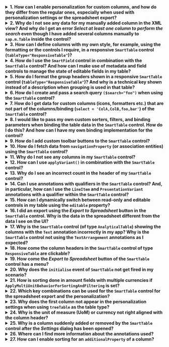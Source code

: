 <details>
<summary><b>1. How can I enable personalization for custom columns, and how do they differ from the regular ones, especially when used with personalization settings or the spreadsheet export?</b></summary>

You can specify custom data for the personalization of the columns in your table as shown in the examples.

First example for a normal aggregation:

```
<table:Column id="Ledger" minScreenWidth="Tablet" demandPopin="true">
	<table:customData>
		<core:CustomData key="p13nData"
			value='\{"columnKey": "Ledger", "leadingProperty":"Ledger",
			"additionalProperty":"LedgerName", "sortProperty": "Ledger",
			"filterProperty": "Ledger", "type":"numeric"}' />
	</table:customData>
	<Label text="Ledger" />
	<table:template>
		<Text text="{Ledger}" />
	</table:template>
</table:Column>
```

To use the SAPUI5 shortcut notation, add the following namespace part in the XML view:
`xmlns:customData="http://schemas.sap.com/sapui5/extension/sap.ui.core.CustomData/1"`

Second example for use of the shortcut notation:

```
<table:Column id="CompanyCode" minScreenWidth="Tablet" demandPopin="true"
	customData:p13nData='\{"columnKey": "CompanyCode", "leadingProperty":"CompanyCode", "additionalProperty":"CompanyName","sortProperty": "CompanyCode", "filterProperty": "CompanyCode", "type":"numeric", "maxLength":"4"}'>
	<Label text="Company Code" />
	<table:template>
		<Text text="{CompanyCode}" />
	</table:template>
</table:Column>
```

In the `p13nData` object you can specify the following properties:

* `columnKey`:
A unique key used to save, retrieve, or apply personalization for a column.
* `leadingProperty`:
Retrieves data for the OData property specified here from the backend system when the column is made visible.
OData model property name must be used.
* `additionalProperty`:
Property has to be requested if a column is visible.
OData model property name must be used.
Multiple property names can be specified here as comma-separated values (CSV).
* `sortProperty`:
Sorts the table based on the column specified.
OData model property name must be used.
This property is similar to `sortProperty` of `sap.ui.table.Column` of the grid table and must only be used if the latter does not support this feature.
* `filterProperty`:
Filters the table with the condition that has been defined.
OData model property name must be used.
This property is similar to `filterProperty` of `sap.ui.table.Column` of the grid table and must only be used if the latter does not support this feature.
* `isGroupable`:
Shows a field in the *Group* panel of the *View Settings* dialog automatically; otherwise, a field might become visible only once the table (rows) are bound.
This property is only required for the type `AnalyticalTable`.`SmartTable` automatically sets this property to `true` if a field is sortable, filterable, and a dimension.
* `isTimezone`:
Defines whether a field represents an IANA time zone string. The time zones are displayed in the locale-specific translation.
* `type`:
Determines the type of a control; its value can be `date`, `time`, `boolean`, `numeric`, `stringdate`, `string`, or `undefined`. The control will be adapted according to the type.
`stringdate` is used to export fields with the `IsCalendarDate` annotation.
* `maxLength`:
Numeric value to restrict number of entries in input fields
* `precision`:
Numeric value for precision
* `scale`:
Numeric value for scale
* `nullable`:
Defines whether a field can have no value (and is then relevant for filtering with the *Empty* value). Consumers of the control can use the string value `false` to indicate that the field is not nullable. The default is `nullable`.
* `timezone`:
References a property with a dynamic time zone (line-item-specific). If not referenced,  it will use the IANA time zone returned by <code>sap.ui.core.Configuration</code>. For more information, see [API Reference] (api/sap.ui.core.Configuration%23methods/getTimezone).
* `ignorePaste`:
Ignores the column when pasting data in the SmartTable. Possible values are `true` and `false`.

**Note**
Some properties that also exist in a table, for example, in `sortProperty`, will take precedence if specified in both places.

The following additional properties are required in `p13nData` for proper formatting of custom columns for an SAPUI5-client-side export to the spreadsheet:

*`P13n` Properties for Custom Columns*
<table>
	<tr>
		<th>Property</th>
		<th>Explanation</th>
	</tr>
	<tr>
		<td><code>unit</code></td>
		<td>Name of the unit property to be used for unit of measure and currency formatting</td>
	</tr>
	<tr>
		<td><code>isCurrency</code></td>
		<td>If the column is of type <code>currency</code>, the amount with the currency is shown in the exported spreadsheet.</td>
	</tr>
	<tr>
		<td><code>align</code></td>
		<td>Configures the alignment of the column, for which you can use the same value as for the <code>hAlignproperty</code> of the column.</td>
	</tr>
	<tr>
		<td><code>edmType</code></td>
		<td>Actual <code>Edm.Type</code> of the OData property, which might be needed for proper formatting of columns in the spreadsheet. If <code>Edm.DateTime</code> or <code>Edm.DateTimeOffset</code> is affected, the corresponding <code>timezone</code> property must be assigned via <code>additionalProperty</code></td>
	</tr>
	<tr>
		<td><code>description</code></td>
		<td>Field that points to the description (<code>UI.Text</code> annotation) of this column, or, if custom-formatted columns are used, you can use the description that is used in the <code>formatter</code> function.</td>
	</tr>
	<tr>
		<td><code>displayBehaviour</code></td>
		<td>Various combinations of the description that are displayed on the UI in the following way:
		<ul>
			<li><code>descriptionOnly</code>: Shows a description only</li>
			<li><code>descriptionAndId</code>: Shows the description followed by the ID</li>
			<li><code>idAndDescription</code>: Shows the ID followed by the description</li>
			<li><code>idOnly</code>: Shows the ID only</li>
		</ul>
		</td>
	</tr>
	<tr>
		<td><code>width</code></td>
		<td>Width of the column, for which you must use the same value as for the column itself</td>
	</tr>
	<tr>
		<td><code>isDigitSequence</code></td>
		<td>Can be used for <code>Edm.String</code> columns that represent a numeric field with leading zeros. If set to <code>true</code>, the leading zeros are removed from this string field as the <code>number</code> format will be used in the spreadsheet.</td>
	</tr>
	<tr>
		<td><code>additionalSortProperty</code></td>
		<td>Can be used to enable sorting for semantically connected fields. The sortable properties must also be added to the <code>additionalProperty</code> custom data. Multiple property names can be specified as comma-separated values (CSV).</td>
	</tr>
</table>
</details>

<details>
<summary><b>2. Why do I not see any data for my manually added column in the XML view? And why do I get an error <i>Select at least one column to perform the search</i> even though I have added several columns manually to <code>sap.m.Table</code> inside the control?</b></summary>

You need to specify custom data with at least one `leadingProperty` for the table columns without a `leadingProperty` available in the control itself so the `SmartTable` control can fetch the data correctly.

```
<Column>
	<customData>
		<core:CustomData key="p13nData" value='\{"columnKey":"Id","leadingProperty": "Id","sortProperty": "Id","filterProperty": "Id"}'/>
	</customData>
	<Text text="Sales Order" />
</Column>
```

Without this, the `SmartTable` control cannot recognize the column.
</details>

<details>
<summary><b>3. How can I define columns with my own style, for example, using the formatting or the controls I require, in a responsive <code>SmartTable</code> control (<code>tableType="ResponsiveTable"</code>)?</b></summary>

For `sap.m.Table`, the responsive table, you need to provide a corresponding `ColumnListItem` in the `items` aggregation in addition to the columns, as you would when using this SAPUI5 table on its own.

```
<smartTable:SmartTable entitySet="Items"..>
	<Table>
		<!-- Columns must have unique IDs if table personalization service is used -->
		<columns>
			<Column id="Name" width="auto" minScreenWidth="Tablet" visible="false"
				customData:p13nData='\{"leadingProperty":"Name", "columnKey":"Name", "sortProperty":"Name", "type":"numeric"\}'>
				<header>
					<Label text="{/#Item/Name/@sap:label}"/>
				</header>
			</Column>
		</columns>
		<ColumnListItem id="columnListItem" vAlign="Middle" type="Navigation" press="onItemPressed">
			<cells>
				<Text text="{path:'Name', formatter:'my.own.formatter.functionName'}" maxLines="2"... />
			</cells>
		</ColumnListItem>
	</Table>
</smartTable:SmartTable>
```

The `sap.m.Table` control uses the `columns` aggregation for the header and the `items` aggregation containing `ColumnListItem` with cells for the template control that is cloned for each row in the table.

**Note**
For any supported SAPUI5 table, you can add custom columns in the XML view along with the required `customData` for the column.
</details>

<details>
<summary><b>4. How do I use the <code>SmartField</code> control in combination with the <code>SmartTable</code> control? And how can I make use of metadata and field controls to manage the state of editable fields in my table?</b></summary>

For editing scenarios with back-end metadata and field controls, it is recommended to use the `SmartField` control along with the `SmartTable` control. You can have `SmartTable` automatically create `SmartField` controls using the following code:

`<smartTable:SmartTable id="ItemsST" entitySet="Items" customData:useSmartField="true"...>`

To make this work, the `customData` namespace has to be defined correctly in the XML view to enable the SAPUI5 shortcut notation for custom data aggregations:

`xmlns:customData="http://schemas.sap.com/sapui5/extension/sap.ui.core.CustomData/1"`
</details>

<details>
<summary><b>5. How do I format the group headers shown in a responsive <code>SmartTable</code> control (<code>tableType="ResponsiveTable"</code>)? And why is a technical key shown instead of a description when grouping is used in that table?</b></summary>

Grouping in a table of type `ResponsiveTable` is done by sorting table entries. You can define your own formatting for the group title in this table by specifying a group function for the first sorter.
For more information on how this can be done, see the [Code Sample](sample/sap.m.sample.TableViewSettingsDialog/code/SettingsDialogController.controller.js).

When using the `SmartTable` control, you can use the `beforeRebindTable` event and get the available sorters using the `bindingParams` (event parameter). Check if the first sorter there has a group.

```
onBeforeRebindTable: function(oEvent) {
	var mBindingParams = oEvent.getParameter("bindingParams");
	var oSorter = mBindingParams.sorter[0];
	//Check if sorter is for Grouping
	if (oSorter.vGroup) {
```

There are two options. The first option looks like this:

```
//Replace the Group function
	oSorter.fnGroup = this.mGroupFunctions[oSorter.sPath];
```

You can also do the following:

```
//Replace the Grouping sorter itself
	mBindingParams.sorter[0] = new Sorter(oSorter.sPath, bDescending, this.mGroupFunctions[oSorter.sPath]);
```

For more information on how to implement `this.mGroupFunction`, see the [Code Sample](sample/sap.m.sample.TableViewSettingsDialog/code/SettingsDialogController.controller.js).

You can replace group functions for the sorter or the sorter itself with the ones you have defined (with a formatter for the grouping based on the property) if the sorter is used for grouping.
</details>

<details>
<summary><b>6. How do I create and pass a search query <code>($search="foo")</code> when using the <code>SmartTable</code> control?</b></summary>

Use the `beforeRebindTable` event and implement this manually.

```
onBeforeRebindTable: function(oEvent) {
	var mBindingParams = oEvent.getParameter( "bindingParams" );
		mBindingParams.parameters[ "custom" ] = {
		search-focus: sBasicSearchFieldName, //  the name of the search field
		search : sBasicSearchText //  the search text itself!
	};
}
```

This will then be used internally when creating the table binding.

**Note**
In the same way, you can also add any custom URL parameters or use this event to add OData `$expand` parameters: Instead of `"custom"`, use `"expand"` as shown in the example above.
</details>

<details>
<summary><b>7. How do I get data for custom columns (icons, formatters etc.) that are not part of the columns/binding (<code>select = 'ColA,ColB,foo,bar'</code>) of the <code>SmartTable</code> control?</b></summary>

Use the `beforeRebindTable` event and implement this manually.

```
onBeforeRebindTable: function(oEvent) {
	var oBindingParams = oEvent.getParameter("bindingParams");
	if (oBindingParams.parameters.select.search("SomeIconCode1") < 0) {
		oBindingParams.parameters.select += ",SomeIconCode1";
	}
	if (oBindingParams.parameters.select.search("SomeIconCode2") < 0) {
		oBindingParams.parameters.select += ",SomeIconCode2";
	} ...
```

This will then be used internally when creating the table binding.

**Note**
If only one property is needed for a given column, you can also use `additionalProperty` in `customData` as already mentioned instead of the event-based approach as described here.

**Note**
For an `AnalyticalTable` control or `AnalyticalBinding`, you have to use a dummy column (`visible="false"`) with the `leadingProperty` you require and the set attribute `inResult="true"` instead.
</details>

<details>
<summary><b>8. I would like to pass my own custom sorters, filters, and binding parameters when binding the table data in the <code>SmartTable</code> control. How do I do this? And how can I have my own binding implementation for the control?</b></summary>

You can modify the array of filters before binding is triggered in the `SmartTable` control by listening to the `beforeRebindTable` event.
To enable this, your code in the XML view should look like this:

```
<smartTable:SmartTable entitySet="LineItemsSet" beforeRebindTable="onBeforeRebindTable"…
```

You can now get the list of filters and sorters to be used in table binding using the following:

```
onBeforeRebindTable: function(oEvent) {
	var mBindingParams = oEvent.getParameter("bindingParams");
	var aFilters = mBindingParams.filters
```

With this, you need to set back the value to `mBindingParams.filters`, and you can pass a new filter array as well.

**Note**
In some exceptional cases, you can set `mBindingParams.preventTableBind="true"` to prevent table binding from taking place (optional) and do the binding at a later point in time. This is shown in the following method:

```
someMethod: function() {
	//get the smartTable and call the method rebindTable()
	oSmartTable.rebindTable();
}
```

**Note**
If you would like to trigger the binding manually, use the `rebindTable` method of the `SmartTable` control and do not use `bindRows` in the underlying table.

**Note**
For a **custom multi-filter scenario**: If you want to pass multi-filters (filters combined with AND/OR explicitly) in your custom implementation, the SAPUI5 default logic in the core classes combines multiple multi-filters with an OR by default.
If you would like to use AND in combination with the multi-filters returned in the beforeRebindTable event of the `SmartTable` control (if a filter is set in `SmartFilter`) and your own `MultiFilter`, you have to replace the filters in the `beforeRebindTable` event with an explicit AND `MultiFilter`. There is currently no way to combine multiple multi-filters in the `SmartTable` control itself. You as the consumer of the control have to make sure you combine these multi-filters yourself by checking first if any internal multi-filters exist. You also have to ensure that the internal multi-filter is added first in the array of filters in the `beforeRebindTable` event.

```
onBeforeRebindTable: function(e) {
	var b = e.getParameter("bindingParams");
	var aDateFilters = [
		new sap.ui.model.Filter("BindingPeriodValidityEndDate",sap.ui.model.FilterOperator.LE,d),
		new sap.ui.model.Filter("BindingPeriodValidityEndDate",sap.ui.model.FilterOperator.GT, null),
		.....
	];
	var oOwnMultiFilter = new sap.ui.model.Filter(aDateFilters, true);

	//Special handling for multiple multi-filters
	if (b.filters[0] && b.filters[0].aFilters) {
		var oSmartTableMultiFilter = b.filters[0];
		// if an internal multi-filter exists then combine custom multi-filters and internal multi-filters with an AND
		b.filters[0] = new sap.ui.model.Filter([oSmartTableMultiFilter, oOwnMultiFilter], true);
	} else {
		b.filters.push(oOwnMultiFilter);
	}
}
```
</details>

<details>
<summary><b>9. How do I add custom toolbar buttons to the <code>SmartTable</code> control?</b></summary>

You can do this using the `customToolbar` aggregation, as shown below:

```
<smartTable:SmartTable id="ItemsST" entitySet="Items" ...
	<smartTable:customToolbar>
		<OverflowToolbar design="Transparent">
			<ToolbarSpacer/>
			<Button text="Test"/>
			<Button text="Click me!"/>
		</OverflowToolbar>
	</smartTable:customToolbar>
```

**Note**
We recommend the use of `OverflowToolbar` instead of `Toolbar`, as shown above, to make the toolbar responsive.
</details>

<details>
<summary><b>10. How do I fetch data from <code>navigationProperty</code> (or association entities) using the <code>SmartTable</code> control?</b></summary>

`SmartTable` provides a `tableBindingPath` property in addition to `entitySet`, which can be used to specify a navigation property path, for example, `SalesOrder(123)/toItems`.
For an `AnalyticalTable` control or `AnalyticalBinding`, you might have to pass `entitySet` in `bindingParameters` using the `beforeRebindTable` event. This is necessary if the `entitySet` path does not conform to the one that is checked internally by `AnalyticalBinding`, for example, in the `beforeRebindTable` event, as shown here:

```
var mBindingParams = oEvent.getParameter("bindingParams");
mBindingParams.parameters.entitySet = "NameOfEntitySet";
```
</details>

<details>
<summary><b>11. Why do I not see any columns in my <code>SmartTable</code> control?</b></summary>

`SmartTable` creates the initially visible column based on the `LineItem` or the `PresentationVariant` annotation. You can either specify the initial fields there or create it manually in the XML view by adding columns to the underlying table.

For more information, see the [Sample](entity/sap.ui.comp.smarttable.SmartTable/sample/sap.ui.comp.sample.smarttable.mtableCustom).
</details>

<details>
<summary><b>12. How can I use <code>applyVariant()</code> in combination with the <code>SmartTable</code> control?</b></summary>

The `applyVariant()` is an interface function for the `SmartVariantManagement` control that sets the current view for the `SmartTable` control.

Applications can also create their own application-specific views as the default, which are **not** standard views defined by the `SmartTable` control. These application views are only called once during the initialization of the `SmartTable` control.

If an application default view has been defined, then all other views are based on this application default view. Any change made to the `SmartTable` control and saved as a view is merged with the application default view by the `SmartTable` control. This data is then stored as a **new** view, a combination of the change made and the application default view.

For example, an application default view might contain two groups that have been defined for the `SmartTable` control. When a new group is added and saved as a view, the new view will comprise the newly added group and the application default view. Thus, the end result are three groups for the `SmartTable` control.

**Note**
When the user selects *Ungroup All* in the *Group Header Menu* on the UI of `AnalyticalTable` in the `SmartTable` control, and these changes are then stored as a view, they are saved as a combination of the ungrouping change and the application default view that contains the grouping information. Thus, the end result will be the application default view.
</details>

<details>
<summary><b>13. Why do I see an incorrect count in the header of my <code>SmartTable</code> control?</b></summary>

If the back end does not support count, if the count support has been disabled in the model, or in case of a tree scenario, you have to set `showRowCount="false"` in the `SmartTable` control.
</details>

<details>
<summary><b>14. Can I use annotations with qualifiers in the <code>SmartTable</code> control? And, in particular, how can I use the <code>LineItem</code> and <code>PresentationVariant</code> annotations with a qualifier within the <code>SmartTable</code> control?</b></summary>

As a general rule, the `SmartTable` control looks for annotations **without** a qualifier, the primary annotations. However, you can also use the `PresentationVariant` and `LineItem` annotations with qualifiers as mentioned below.
We first look for `PresentationVariant` and try to get the `LineItem` annotation from there. If this annotation does not exist, we look for the `LineItem` annotation directly in the entity.

You can set the qualifier that you want to use for the `LineItem` annotation in the `SmartTable` control using `lineItemQualifier` `customData`:

```
<SmartTable customData:lineItemQualifier=”Customer360” …>
```

If you want to use a specific `PresentationVariant`, `presentationVariantQualifier` is also supported, which can be used as shown below:

```
<SmartTable customData:presentationVariantQualifier =”Customer360” …>
```

If **no qualifier** has been defined for the presentation variant, you can use the fallback option and check if there is a `LineItem` annotation with or without a qualifier, as specified by the application developer.

**Note**
`customData` is the shortcut notation for specifying custom data for the control, provided you have added the following to the XML view: `customData="http://schemas.sap.com/sapui5/extension/sap.ui.core.CustomData/1"`.
For more information about how to use custom data in XML views, see [Custom Data - Attaching Data Objects to Controls.](topic/91f0c3ee6f4d1014b6dd926db0e91070.html).
</details>

<details>
<summary><b>15. How can I dynamically switch between read-only and editable controls in my table using the <code>editable</code> property?</b></summary>

For the switch you have to enable the `SmartToggle` feature in the `SmartTable` controls as follows:

```
<smartTable:SmartTable id="ItemsST" entitySet="Items" customData:useSmartToggle="true"...>
```

In order for this to work, the `customData` namespace in the XML view must be declared correctly to enable shortcut notation for custom data aggregations: `customData="http://schemas.sap.com/sapui5/extension/sap.ui.core.CustomData/1"`.

**Note**
`SmartToggle` is a feature provided by the `SmartTable` control that allows you to toggle between display and edit mode for all the relevant controls in the cells of the `SmartTable` control.
</details>

<details>
<summary><b>16. I did an export using the <i>Export to Spreadsheet</i> button in the <code>SmartTable</code> control. Why is the data in the spreadsheet different from the data I see on the UI?</b></summary>

The formatting in an SAPUI5 client-side generated spreadsheet can differ slightly from the UI. However, if you notice large differences, the issue might be due to custom columns that do not have sufficient `P13ndata`, as required for a client-side export.

The following additional properties are required in `P13ndata` for proper formatting of custom columns for an SAPUI5-client-side export to the spreadsheet:

*`P13n` Properties for Custom Columns*
<table>
	<tr>
		<th>Property</th>
		<th>Explanation</th>
	</tr>
	<tr>
		<td><code>unit</code></td>
		<td>Name of the unit property to be used for unit of measure and currency formatting</td>
	</tr>
	<tr>
		<td><code>isCurrency</code></td>
		<td>If the column is of type <code>currency</code>, the amount with the currency is shown in the exported spreadsheet.</td>
	</tr>
	<tr>
		<td><code>align</code></td>
		<td>Configures the alignment of the column, for which you can use the same value as for the <code>hAlignproperty</code> of the column.</td>
	</tr>
	<tr>
		<td><code>edmType</code></td>
		<td>Actual <code>Edm.Type</code> of the OData property, which might be needed for proper formatting of columns in the spreadsheet.</td>
	</tr>
	<tr>
		<td><code>description</code></td>
		<td>Field that points to the description (<code>UI.Text</code> annotation) of this column, or, if custom-formatted columns are used, you can use the description that is used in the <code>formatter</code> function.</td>
	</tr>
	<tr>
		<td><code>displayBehaviour</code></td>
		<td>Various combinations of the description that are displayed on the UI in the following way:
		<ul>
			<li><code>descriptionOnly</code>: Shows a description only</li>
			<li><code>descriptionAndId</code>: Shows the description followed by the ID</li>
			<li><code>idAndDescription</code>: Shows the ID followed by the description</li>
			<li><code>idOnly</code>: Shows the ID only</li>
		</ul>
		</td>
	</tr>
	<tr>
		<td><code>width</code></td>
		<td>Width of the column, for which you must use the same value as for the column itself</td>
	</tr>
	<tr>
		<td><code>isDigitSequence</code></td>
		<td>Can be used for <code>Edm.String</code> columns that represent a numeric field with leading zeros. If set to <code>true</code>, the leading zeros are removed from this string field as the <code>number</code> format will be used in the spreadsheet.</td>
	</tr>
</table>

Apart from the configuration, you can use the `beforeExport` event to change the formatting and configuration of an SAPUI5 client-side export to a spreadsheet as shown in the samples.

For more information, see the [Sample for `SmartTable`](entity/sap.ui.comp.smarttable.SmartTable/sample/sap.ui.comp.sample.smarttable.mtableCustom) and the [Samples for `sap.ui.export.Spreadsheet`](entity/sap.ui.export.Spreadsheet).
</details>

<details>
<summary><b>17. Why is the <code>SmartTable</code> control (of type <code>AnalyticalTable</code>) showing the columns with the <code>Text</code> annotation incorrectly in my app? Why is the <code>SmartTable</code> control not using the <code>TextArrangement</code> annotations as I expected?</b></summary>

The `SmartTable` control supports the `Text` and `TextArrangement` annotations that allow you to show descriptions and ID fields together as annotated by the `TextArrangement` annotation (or configured using the `displayBehaviour` custom data). The use of this annotation has some restrictions.
For more information, see the [API Reference for the `Text` annotation](api/sap.ui.comp.smarttable.SmartTable/annotations/Text).

In addition, `AnalyticalBinding` ignores the entire `$select` if the dimensions and measures do not match what has been calculated internally. Using `Text` or `TextArrangement` automatically only works if `$select` contains the correct fields. If you add some dimensions to `requestAtLeast`, `Criticality`, or other fields, `$select` is ignored, and fetching the descriptions and the criticality, for example, does not work.

During automatic dimension selection `AnalyticalBinding` ignores the specified `$select` if a text or description column is added to the table content without the corresponding dimension. To work around this binding restriction, the `SmartTable` control calculates and adds the dimension of the property of the `Text` annotation to the `additionalProperty` custom data (used to calculate `$select`) in the `SmartTable` control wherever possible.
There are a few other things to keep in mind when using this feature:

* Multiple dimensions must not point to the same property of the `Text` annotation (only **one** will be used).
* The `Text` annotation itself is marked as a dimension; the actual dimension field is not automatically selected.
* The `Text` annotation for ignored or hidden dimension fields does not automatically contain the dimension name in `additionalProperty`, as the metadata analysis for such fields is ignored.
</details>

<details>
<summary><b>18. How come the column headers in the <code>SmartTable</code> control of type <code>ResponsiveTable</code> are clickable?</b></summary>

`SmartTable` internally activates actions for the column headers of a responsive table. Users can select a column and sort and filter it using the buttons that are displayed.

Keep in mind that the following applies:
* The active column headers are only available if `useTablePersonalisation="true"`.
* If a column has already been filtered, clicking the filter button will not show the selected column directly (this is the same as in a grid table, since there is a restriction for `p13nFilterPanel`).
* Pressing the *Ctrl* key and clicking on a column to add multiple sorters is currently not supported.

For more information, see the [Sample](entity/sap.ui.comp.smarttable.SmartTable/sample/sap.ui.comp.sample.smarttable.mtable).
</details>

<details>
<summary><b>19. How come the <i>Export to Spreadsheet</i> button of the <code>SmartTable</code> control has a menu?</b></summary>

If `exportType="UI5Client"` for `SmartTable`, the *Export to Spreadsheet* button is rendered as `sap.m.MenuButton` with the menu options *Export* and *Export As*. *Export As* provides a number of export settings that can be configured by the user.

For more information about the spreadsheet export and the options on the export UI, see [Spreadsheet Export](topic/2691788a08fc43f7bf269ea7c6336caf.html).
</details>

<details>
<summary><b>20. Why does the <code>initialise</code> event of <code>SmartTable</code> not get fired in my scenario?</b></summary>

The `SmartTable` control fires the `initialise` event just once after it has completed analyzing the metadata and has initialized its inner state for the first time. Therefore, using `attachInitialise` does not help. However, the `isInitialised` method can be used in such scenarios.

You can also use the following code sample to handle scenarios where you need to trigger some function after this control has been initialized. It should work in scenarios where the event has already been fired:

```
if (oSmartControl.isInitialised()) {
	runSomeCodeAfterInit();
} else {
	oSmartControl.attachInitialise(runSomeCodeAfterInit);
}
```
</details>

<details>
<summary><b>21. How is sorting done in amount fields with multiple currencies if <code>ApplyMultiUnitBehaviorForSortingAndFiltering</code> is set?</b></summary>

The `SmartTable` control automatically adds the unit, in this case the currency code, as an additional sorter before the amount unless the unit is added as a sorter explicitly. This happens if the `ApplyMultiUnitBehaviorForSortingAndFiltering` annotation is used. This behavior applies to all columns in the `SmartTable` control.

For more information about this annotation, see the [API Reference](api/sap.ui.comp.smarttable.SmartTable/annotations/ApplyMultiUnitBehaviorForSortingAndFiltering).

For custom columns, consumers have to provide the required `p13nData` information (`isCurrency` and `unit`).
</details>

<details>
<summary><b>22. Which key combinations can be used for the <code>SmartTable</code> control for the spreadsheet export and the personalization?</b></summary>

The following key combinations are supported:
* CTRL + SHIFT + E or ⌘ / Command + SHIFT + E: Opens the *Export As* dialog for the spreadsheet export
* CTRL + , or ⌘ / Command + , : Opens the personalization settings
</details>

<details>
<summary><b>23. Why does the first column not appear in the personalization settings when using <code>treeTable</code> as the table type?</b></summary>

The `SmartTable` control disables the personalization for the first column if `tableType` is set to `sap.ui.comp.smarttable.TableType.TreeTable`.
The `TreeTable` control provides a comprehensive set of features for displaying hierarchical data where a table is displayed as a hierarchical tree. `TreeTable` is designed to retain this structure also for the first column of the table, which is why `SmartTable` excludes it from personalization.
</details>

<details>
<summary><b>24. Why is the unit of measure (UoM) or currency not right aligned with the column header?</b></summary>

The currency and UoM columns in the `SmartTable` control are built to be aligned at decimal point. Although the overall content is right aligned, the header and cell might not be aligned as this is a generic control that is not built to handle a single currency or UoM (for example, %, h).

The UoM part always uses ~3em to prevent the content from being cut off. That is why there might be a space behind the unit in the cell in contrast to the header, depending on the UoM or currency used.

Also, if either the *Product Depth* or *Product Width* column is added to a `SmartTable` control, the UoM, such as m or cm, might not be aligned, but the aim is to align the values at decimal point and not at header and content level.
The application can use custom columns if an exact alignment of content and header is required.

For more information, see the [Sample](entity/sap.ui.comp.smarttable.SmartTable/sample/sap.ui.comp.sample.smarttable.smartTableWithCriticality).
</details>

<details>
<summary><b>25. Why is a column suddenly added or removed by the <code>SmartTable</code> control after the <i>Settings</i> dialog has been opened?</b></summary>

When using the `SmartTable` control with an active `useTablePersonalisation` property, personalization and persistence for the control are also activated if `VariantManagement` is available, or if the `useVariantManagement` property has been set to `false` (for implicit use of `VariantManagement`) and the `persistencyKey` property is used.

If `SmartTable` uses the personalization feature, the personalization is the hub for managing the visibility of columns. Any dynamic changes made to the visibility of the columns must be avoided.
Dynamic changes of column visibility by using bindings or other factors, such as updating the visibility after an update event, might lead to mismatches with the activated persistence setting of `SmartTable`.

If the visibility for a column changes after the *Settings* dialog has been opened, you should check if the property that determines the visibility of the column has been bound, or if there are update-related event handlers that affect the visibility.
</details>

<details>
<summary><b>26. Where can I find more information about the annotations used?</b></summary>

For more information about the extensions and annotations that have been included in OData4SAP, which is based on OData V2, see [http://www.sap.com/protocols/SAPData](http://www.sap.com/protocols/SAPData).

For more information about CDS annotations, search for <b>CDS Annotations</b> in the documentation for your SAP NetWeaver version on the SAP Help Portal at [https://help.sap.com/viewer/p/SAP_NETWEAVER](https://help.sap.com/viewer/p/SAP_NETWEAVER).
</details>

<details>
<summary><b>27. How can I enable sorting for an <code>additionalProperty</code> of a column?</b></summary>

Since not every `additionalProperty` should be sortable by default, you have to specify `additionalSortProperty` in the `p13nData` custom data. You can set it to a comma-separated list of property names.

```
<Column id="Customer">
	<customData>
		<core:CustomData key="p13nData" value='\{"columnKey": "Customer", "leadingProperty": "Customer", "sortProperty": "Customer", "additionalProperty": "Name", "additionalSortProperty": "Name"}' />
	</customData>
	<Text text="Customer" />
</Column>
```

</details>
